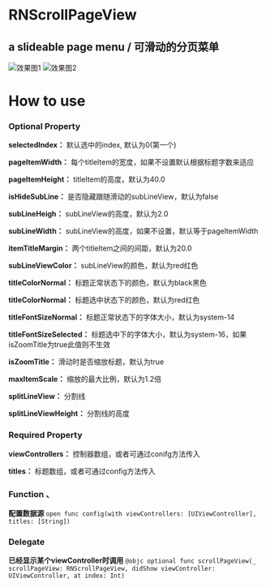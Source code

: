 # RNScrollPageView
## a slideable page menu / 可滑动的分页菜单

![效果图1](https://github.com/rainedAllNight/RNScrollPageView/blob/master/RNImageViewPlayerCustom1.gif) ![效果图2](https://github.com/rainedAllNight/RNScrollPageView/blob/master/RNImageViewPlayerCustom2.gif)

# How to use

### Optional Property

**selectedIndex：** 默认选中的index, 默认为0(第一个)

**pageItemWidth：** 每个titleItem的宽度，如果不设置默认根据标题字数来适应

**pageItemHeight：** titleItem的高度，默认为40.0

**isHideSubLine：** 是否隐藏跟随滑动的subLineView，默认为false

**subLineHeigh：** subLineView的高度，默认为2.0

**subLineWidth：** subLineView的高度，如果不设置，默认等于pageItemWidth

**itemTitleMargin：** 两个titleItem之间的间距，默认为20.0

**subLineViewColor：** subLineView的颜色，默认为red红色

**titleColorNormal：** 标题正常状态下的颜色，默认为black黑色

**titleColorNormal：** 标题选中状态下的颜色，默认为red红色

**titleFontSizeNormal：** 标题正常状态下的字体大小，默认为system-14

**titleFontSizeSelected：** 标题选中下的字体大小，默认为system-16，如果isZoomTitle为true此值则不生效

**isZoomTitle：** 滑动时是否缩放标题，默认为true

**maxItemScale：** 缩放的最大比例，默认为1.2倍

**splitLineView：** 分割线

**splitLineViewHeight：** 分割线的高度

### Required Property

**viewControllers：** 控制器数组，或者可通过conifg方法传入

**titles：** 标题数组，或者可通过config方法传入

### Function 、

**配置数据源**
` open func config(with viewControllers: [UIViewController], titles: [String]) `
 ### Delegate
**已经显示某个viewController时调用**
 ` @objc optional func scrollPageView(_ scrollPageView: RNScrollPageView, didShow viewController: UIViewController, at index: Int) `



